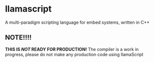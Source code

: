 # llamascript
A multi-paradigm scripting language for embed systems, written in C++

## NOTE!!!!
**THIS IS *NOT* READY FOR PRODUCTION!**
The compiler is a work in progress, please do not make any production code using llamaScript
